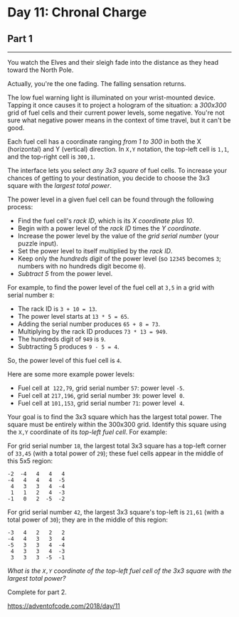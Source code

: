 # Day 11: Chronal Charge
## Part 1
------------------------------

You watch the Elves and their sleigh fade into the distance as they head toward the North Pole.

Actually, you're the one fading. The falling sensation returns.

The low fuel warning light is illuminated on your wrist-mounted device. Tapping it once causes it to project a hologram of the situation: a *300x300* grid of fuel cells and their current power levels, some negative. You're not sure what negative power means in the context of time travel, but it can't be good.

Each fuel cell has a coordinate ranging *from 1 to 300* in both the X (horizontal) and Y (vertical) direction. In `X,Y` notation, the top-left cell is `1,1`, and the top-right cell is `300,1`.

The interface lets you select *any 3x3 square* of fuel cells. To increase your chances of getting to your destination, you decide to choose the 3x3 square with the *largest total power*.

The power level in a given fuel cell can be found through the following process:

* Find the fuel cell's *rack ID*, which is its *X coordinate plus 10*.
* Begin with a power level of the *rack ID* times the *Y coordinate*.
* Increase the power level by the value of the *grid serial number* (your puzzle input).
* Set the power level to itself multiplied by the *rack ID*.
* Keep only the *hundreds digit* of the power level (so `12345` becomes `3`; numbers with no hundreds digit become `0`).
* *Subtract 5* from the power level.

For example, to find the power level of the fuel cell at `3,5` in a grid with serial number `8`:

* The rack ID is `3 + 10 = 13`.
* The power level starts at `13 * 5 = 65`.
* Adding the serial number produces `65 + 8 = 73`.
* Multiplying by the rack ID produces `73 * 13 = 949`.
* The hundreds digit of `949` is `9`.
* Subtracting 5 produces `9 - 5 = 4`.

So, the power level of this fuel cell is `4`.

Here are some more example power levels:

* Fuel cell at  `122,79`, grid serial number `57`: power level `-5`.
* Fuel cell at `217,196`, grid serial number `39`: power level  `0`.
* Fuel cell at `101,153`, grid serial number `71`: power level  `4`.

Your goal is to find the 3x3 square which has the largest total power. The square must be entirely within the 300x300 grid. Identify this square using the `X,Y` coordinate of its *top-left fuel cell*. For example:

For grid serial number `18`, the largest total 3x3 square has a top-left corner of `33,45` (with a total power of `29`); these fuel cells appear in the middle of this 5x5 region:

```
-2  -4   4   4   4
-4   4   4   4  -5
 4   3   3   4  -4
 1   1   2   4  -3
-1   0   2  -5  -2

```

For grid serial number `42`, the largest 3x3 square's top-left is `21,61` (with a total power of `30`); they are in the middle of this region:

```
-3   4   2   2   2
-4   4   3   3   4
-5   3   3   4  -4
 4   3   3   4  -3
 3   3   3  -5  -1

```

*What is the `X,Y` coordinate of the top-left fuel cell of the 3x3 square with the largest total power?*



Complete for part 2.

https://adventofcode.com/2018/day/11


